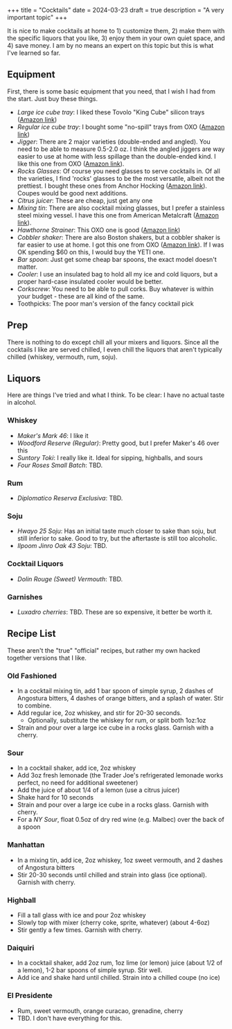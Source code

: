 +++
title = "Cocktails"
date = 2024-03-23
draft = true
description = "A very important topic"
+++

It is nice to make cocktails at home to 1) customize them, 2) make them with the specific liquors that you like, 3) enjoy them in your own quiet space, and 4) save money.
I am by no means an expert on this topic but this is what I've learned so far.

## Equipment

First, there is some basic equipment that you need, that I wish I had from the start.
Just buy these things.

- *Large ice cube tray*: I liked these Tovolo "King Cube" silicon trays ([Amazon link](https://www.amazon.com/dp/B01LXF6H2Y))
- *Regular ice cube tray*: I bought some "no-spill" trays from OXO ([Amazon link](https://www.amazon.com/dp/B007U256D2?ref=ppx_yo2ov_dt_b_fed_asin_title&th=1))
- *Jigger*: There are 2 major varieties (double-ended and angled). You need to be able to measure 0.5-2.0 oz. I think the angled jiggers are way easier to use at home with less spillage than the double-ended kind. I like this one from OXO ([Amazon link](https://www.amazon.com/dp/B00B6LUAPW)).
- *Rocks Glasses*: Of course you need glasses to serve cocktails in. Of all the varieties, I find 'rocks' glasses to be the most versatile, albeit not the prettiest. I bought these ones from Anchor Hocking ([Amazon link](https://www.amazon.com/dp/B00BC3MI5O)). Coupes would be good next additions.
- *Citrus juicer*: These are cheap, just get any one
- *Mixing tin*: There are also cocktail mixing glasses, but I prefer a stainless steel mixing vessel. I have this one from American Metalcraft ([Amazon link](https://www.amazon.com/dp/B09QQQGTWY)).
- *Hawthorne Strainer*: This OXO one is good ([Amazon link](https://www.amazon.com/dp/B0000DAQ93))
- *Cobbler shaker*: There are also Boston shakers, but a cobbler shaker is far easier to use at home. I got this one from OXO ([Amazon link](https://www.amazon.com/dp/B07JW89TC3)). If I was OK spending $60 on this, I would buy the YETI one.
- *Bar spoon*: Just get some cheap bar spoons, the exact model doesn't matter.
- *Cooler*: I use an insulated bag to hold all my ice and cold liquors, but a proper hard-case insulated cooler would be better.
- *Corkscrew*: You need to be able to pull corks. Buy whatever is within your budget - these are all kind of the same.
- Toothpicks: The poor man's version of the fancy cocktail pick

## Prep

There is nothing to do except chill all your mixers and liquors.
Since all the cocktails I like are served chilled, I even chill the liquors that aren't typically chilled (whiskey, vermouth, rum, soju).

## Liquors

Here are things I've tried and what I think.
To be clear: I have no actual taste in alcohol.

### Whiskey

- *Maker's Mark 46*: I like it
- *Woodford Reserve (Regular)*: Pretty good, but I prefer Maker's 46 over this
- *Suntory Toki*: I really like it. Ideal for sipping, highballs, and sours
- *Four Roses Small Batch*: TBD.

### Rum

- *Diplomatico Reserva Exclusiva*: TBD.

### Soju

- *Hwayo 25 Soju*: Has an initial taste much closer to sake than soju, but still inferior to sake. Good to try, but the aftertaste is still too alcoholic.
- *Ilpoom Jinro Oak 43 Soju*: TBD.

### Cocktail Liquors

- *Dolin Rouge (Sweet) Vermouth*: TBD.

### Garnishes

- *Luxadro cherries*: TBD. These are so expensive, it better be worth it.

## Recipe List

These aren't the "true" "official" recipes, but rather my own hacked together versions that I like.

### Old Fashioned

- In a cocktail mixing tin, add 1 bar spoon of simple syrup, 2 dashes of Angostura bitters, 4 dashes of orange bitters, and a splash of water. Stir to combine.
- Add regular ice, 2oz whiskey, and stir for 20-30 seconds.
  - Optionally, substitute the whiskey for rum, or split both 1oz:1oz
- Strain and pour over a large ice cube in a rocks glass. Garnish with a cherry.

### Sour

- In a cocktail shaker, add ice, 2oz whiskey
- Add 3oz fresh lemonade (the Trader Joe's refrigerated lemonade works perfect, no need for additional sweetener)
- Add the juice of about 1/4 of a lemon (use a citrus juicer)
- Shake hard for 10 seconds
- Strain and pour over a large ice cube in a rocks glass. Garnish with cherry.
- For a *NY Sour*, float 0.5oz of dry red wine (e.g. Malbec) over the back of a spoon

### Manhattan

- In a mixing tin, add ice, 2oz whiskey, 1oz sweet vermouth, and 2 dashes of Angostura bitters
- Stir 20-30 seconds until chilled and strain into glass (ice optional). Garnish with cherry.

### Highball

- Fill a tall glass with ice and pour 2oz whiskey
- Slowly top with mixer (cherry coke, sprite, whatever) (about 4-6oz)
- Stir gently a few times. Garnish with cherry.

### Daiquiri

- In a cocktail shaker, add 2oz rum, 1oz lime (or lemon) juice (about 1/2 of a lemon), 1-2 bar spoons of simple syrup. Stir well.
- Add ice and shake hard until chilled. Strain into a chilled coupe (no ice)

### El Presidente

- Rum, sweet vermouth, orange curacao, grenadine, cherry
- TBD. I don't have everything for this.
